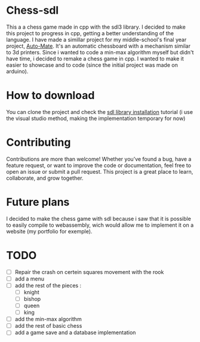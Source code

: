 # Chess-sdl
This a a chess game made in cpp with the sdl3 library. I decided to make this project to progress in cpp, getting a better understanding of the language.
I have made a simillar project for my middle-school's final year project, [Auto-Mate]([https://chromewebstore.google.com/detail/content-manager/lobbohngjkkghmganebnahlfajlahkic](https://github.com/DawidSac24/AutoMate)). It's an automatic chessboard with a mechanism similar to 3d printers. Since i wanted to code a min-max algorithm myself but didn't have time, i decided to remake a chess game in cpp. I wanted to make it easier to showcase and to code (since the initial project was made on arduino).

# How to download
You can clone the project and check the [sdl library installation](https://github.com/libsdl-org/SDL/blob/main/INSTALL.md) tutorial (i use the visual studio method, making the implementation temporary for now)

# Contributing
Contributions are more than welcome! Whether you’ve found a bug, have a feature request, or want to improve the code or documentation, feel free to open an issue or submit a pull request. This project is a great place to learn, collaborate, and grow together.

# Future plans
I decided to make the chess game with sdl because i saw that it is possible to easily compile to webassembly, wich would allow me to implement it on a website (my portfolio for exemple).

# TODO
- [ ] Repair the crash on certein squares movement with the rook
- [ ] add a menu
- [ ] add the rest of the pieces :
  - [ ] knight
  - [ ] bishop
  - [ ] queen
  - [ ] king
- [ ] add the min-max algorithm
- [ ] add the rest of basic chess 
- [ ] add a game save and a database implementation
